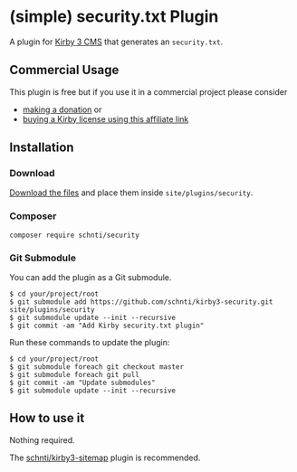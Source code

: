 # (simple) security.txt Plugin

A plugin for [Kirby 3 CMS](http://getkirby.com) that generates an `security.txt`.

## Commercial Usage

This plugin is free but if you use it in a commercial project please consider

- [making a donation](https://www.paypal.me/schnti/5) or
- [buying a Kirby license using this affiliate link](https://a.paddle.com/v2/click/1129/48194?link=1170)

## Installation

### Download

[Download the files](https://github.com/schnti/kirby3-security/archive/master.zip) and place them inside `site/plugins/security`.

### Composer

```
composer require schnti/security
```

### Git Submodule
You can add the plugin as a Git submodule.

    $ cd your/project/root
    $ git submodule add https://github.com/schnti/kirby3-security.git site/plugins/security
    $ git submodule update --init --recursive
    $ git commit -am "Add Kirby security.txt plugin"

Run these commands to update the plugin:

    $ cd your/project/root
    $ git submodule foreach git checkout master
    $ git submodule foreach git pull
    $ git commit -am "Update submodules"
    $ git submodule update --init --recursive

## How to use it

Nothing required.

The [schnti/kirby3-sitemap](https://github.com/schnti/kirby3-sitemap) plugin is recommended.
